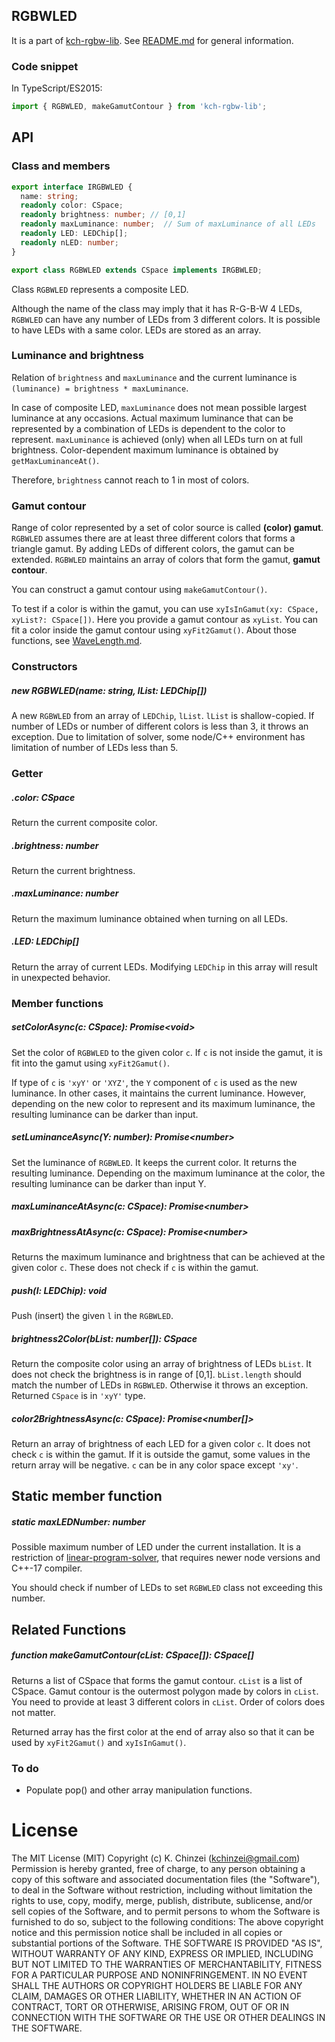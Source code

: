 ## RGBWLED

It is a part of [kch-rgbw-lib](https://github.com/kchinzei/kch-rgbw-lib).
See [README.md](https://github.com/kchinzei/kch-rgbw-lib/#README.md)
for general information.

### Code snippet

In TypeScript/ES2015:

```TypeScript
import { RGBWLED, makeGamutContour } from 'kch-rgbw-lib';

```

## API

### Class and members

```typescript
export interface IRGBWLED {
  name: string;
  readonly color: CSpace;
  readonly brightness: number; // [0,1]
  readonly maxLuminance: number;  // Sum of maxLuminance of all LEDs
  readonly LED: LEDChip[];
  readonly nLED: number;
}

export class RGBWLED extends CSpace implements IRGBWLED;

```

Class `RGBWLED` represents a composite LED.

Although the name of the class may imply that it has R-G-B-W 4 LEDs, `RGBWLED` can have any number of LEDs from 3 different colors.
It is possible to have LEDs with a same color.
LEDs are stored as an array.

### Luminance and brightness

Relation of `brightness` and `maxLuminance` and the current luminance is
`(luminance) = brightness * maxLuminance`.

In case of composite LED, `maxLuminance` does not mean possible largest luminance at any occasions.
Actual maximum luminance that can be represented by a combination of LEDs is dependent to the color to represent.
`maxLuminance` is achieved (only) when all LEDs turn on at full brightness.
Color-dependent maximum luminance is obtained by `getMaxLuminanceAt()`.

Therefore, `brightness` cannot reach to 1 in most of colors.

### Gamut contour

Range of color represented by a set of color source is called **(color) gamut**.
`RGBWLED` assumes there are at least three different colors that forms a triangle gamut.
By adding LEDs of different colors, the gamut can be extended.
`RGBWLED` maintains an array of colors that form the gamut, **gamut contour**.

You can construct a gamut contour using `makeGamutContour()`.

To test if a color is within the gamut, you can use `xyIsInGamut(xy: CSpace, xyList?: CSpace[])`.
Here you provide a gamut contour as `xyList`.
You can fit a color inside the gamut contour using `xyFit2Gamut()`.
About those functions, see [WaveLength.md](https://github.com/kchinzei/kch-rgbw-lib/#README.md).

### Constructors

##### new RGBWLED(name: string, lList: LEDChip[])

A new `RGBWLED` from an array of `LEDChip`, `lList`.
`lList` is shallow-copied.
If number of LEDs or number of different colors is less than 3, it throws an exception.
Due to limitation of solver, some node/C++ environment has limitation of number of LEDs less than 5.

### Getter

##### .color: CSpace

Return the current composite color.

##### .brightness: number

Return the current brightness.

##### .maxLuminance: number

Return the maximum luminance obtained when turning on all LEDs.

##### .LED: LEDChip[]

Return the array of current LEDs.
Modifying `LEDChip` in this array will result in unexpected behavior.

<!--

### Setter

-->

### Member functions

##### setColorAsync(c: CSpace): Promise\<void\>

Set the color of `RGBWLED` to the given color `c`. If `c` is not inside the gamut, it is fit into the gamut using `xyFit2Gamut()`.

If type of `c` is `'xyY'` or `'XYZ'`, the `Y` component of `c` is used as the new luminance. In other cases, it maintains the current luminance. However, depending on the new color to represent and its maximum luminance, the resulting luminance can be darker than input.

##### setLuminanceAsync(Y: number): Promise\<number\>

Set the luminance of `RGBWLED`. It keeps the current color.
It returns the resulting luminance.
Depending on the maximum luminance at the color, the resulting luminance can be darker than input Y.

##### maxLuminanceAtAsync(c: CSpace): Promise\<number\>

##### maxBrightnessAtAsync(c: CSpace): Promise\<number\>

Returns the maximum luminance and brightness that can be achieved at the given color `c`.
These does not check if `c` is within the gamut.

##### push(l: LEDChip): void

Push (insert) the given `l` in the `RGBWLED`.

##### brightness2Color(bList: number[]): CSpace

Return the composite color using an array of brightness of LEDs `bList`.
It does not check the brightness is in range of [0,1].
`bList.length` should match the number of LEDs in `RGBWLED`.
Otherwise it throws an exception.
Returned `CSpace` is in `'xyY'` type.

##### color2BrightnessAsync(c: CSpace): Promise<number[]>

Return an array of brightness of each LED for a given color `c`. It does not check `c` is within the gamut. If it is outside the gamut, some values in the return array will be negative.
`c` can be in any color space except `'xy'`.

## Static member function

##### static maxLEDNumber: number

Possible maximum number of LED under the current installation.
It is a restriction of [linear-program-solver](https://github.com/kchinzei/linear-program-solver), that requires newer node versions and C++-17 compiler.

You should check if number of LEDs to set `RGBWLED` class not exceeding this number.

## Related Functions

##### function makeGamutContour(cList: CSpace[]): CSpace[]

Returns a list of CSpace that forms the gamut contour.
`cList` is a list of CSpace.
Gamut contour is the outermost polygon made by colors in `cList`.
You need to provide at least 3 different colors in `cList`.
Order of colors does not matter.

Returned array has the first color at the end of array also so that it can be used by `xyFit2Gamut()` and `xyIsInGamut()`.

### To do

- Populate pop() and other array manipulation functions.

# License

The MIT License (MIT)
Copyright (c) K. Chinzei (kchinzei@gmail.com)
Permission is hereby granted, free of charge, to any person obtaining a copy
of this software and associated documentation files (the "Software"), to deal
in the Software without restriction, including without limitation the rights
to use, copy, modify, merge, publish, distribute, sublicense, and/or sell
copies of the Software, and to permit persons to whom the Software is
furnished to do so, subject to the following conditions:
The above copyright notice and this permission notice shall be included in
all copies or substantial portions of the Software.
THE SOFTWARE IS PROVIDED "AS IS", WITHOUT WARRANTY OF ANY KIND, EXPRESS OR
IMPLIED, INCLUDING BUT NOT LIMITED TO THE WARRANTIES OF MERCHANTABILITY,
FITNESS FOR A PARTICULAR PURPOSE AND NONINFRINGEMENT. IN NO EVENT SHALL THE
AUTHORS OR COPYRIGHT HOLDERS BE LIABLE FOR ANY CLAIM, DAMAGES OR OTHER
LIABILITY, WHETHER IN AN ACTION OF CONTRACT, TORT OR OTHERWISE, ARISING FROM,
OUT OF OR IN CONNECTION WITH THE SOFTWARE OR THE USE OR OTHER DEALINGS IN
THE SOFTWARE.

